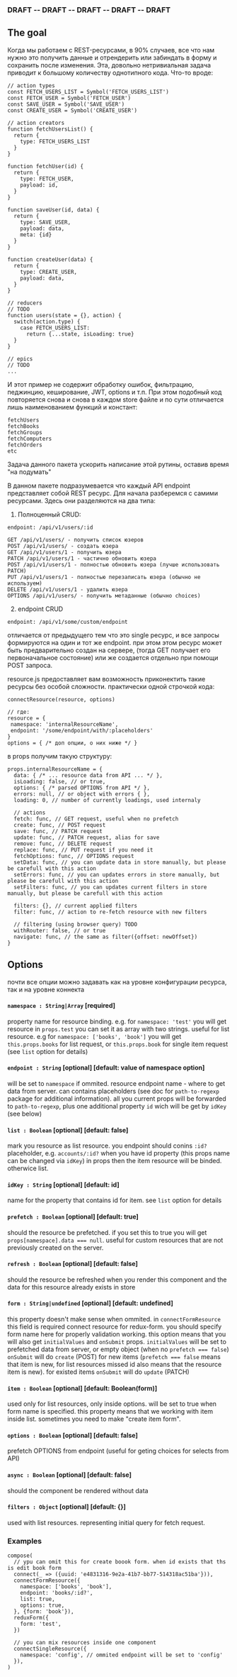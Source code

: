 ### DRAFT --  DRAFT --  DRAFT --  DRAFT --  DRAFT

## The goal

Когда мы работаем с REST-ресурсами, в 90% случаев, все что нам нужно это получить данные и отрендерить или забиндать в форму и сохранить после изменения.
Эта, довольно нетривиальная задача приводит к большому количеству однотипного кода. Что-то вроде:

```
// action types
const FETCH_USERS_LIST = Symbol('FETCH_USERS_LIST')
const FETCH_USER = Symbol('FETCH_USER')
const SAVE_USER = Symbol('SAVE_USER')
const CREATE_USER = Symbol('CREATE_USER')

// action creators
function fetchUsersList() {
  return {
    type: FETCH_USERS_LIST
  }
}

function fetchUser(id) {
  return {
    type: FETCH_USER,
    payload: id,
  }
}

function saveUser(id, data) {
  return {
    type: SAVE_USER,
    payload: data,
    meta: {id}
  }
}

function createUser(data) {
  return {
    type: CREATE_USER,
    payload: data,
  }
}

// reducers
// TODO
function users(state = {}, action) {
  switch(action.type) {
    case FETCH_USERS_LIST:
      return {...state, isLoading: true}
  }
}

// epics
// TODO
...
```

И этот пример не содержит обработку ошибок, фильтрацию, педжинцию, кеширование, JWT, options  и т.п.
При этом подобный код повторяется снова и снова в каждом store файле и по сути отличается лишь наименованием функций и констант:

```
fetchUsers
fetchBooks
fetchGroups
fetchComputers
fetchOrders
etc
```

Задача данного пакета ускорить написание этой рутины, оставив время "на подумать"

В данном пакете подразумевается что каждый API endpoint представляет собой REST ресурс.
Для начала разберемся с самими ресурсами. Здесь они разделяются на два типа:

1. Полноценный CRUD:
```
endpoint: /api/v1/users/:id

GET /api/v1/users/ - получить список юзеров
POST /api/v1/users/ - создать юзера
GET /api/v1/users/1 - получить юзера
PATCH /api/v1/users/1 - частично обновить юзера
POST /api/v1/users/1 - полностью обновить юзера (лучше использовать PATCH)
PUT /api/v1/users/1 - полностью перезаписать юзера (обычно не используем)
DELETE /api/v1/users/1 - удалить юзера
OPTIONS /api/v1/users/ - получить метаданные (обычно choices)
```

2. endpoint CRUD
```
endpoint: /api/v1/some/custom/endpoint
```
отличается от предыдущего тем что это single ресурс, и все запросы формируются на один и тот же endpoint.
при этом этом ресурс может быть предварительно создан на сервере, (тогда GET получает его первоначальное состояние) или же создается отдельно при помощи POST запроса.

resource.js предоставляет вам возможность приконектить такие ресурсы без особой сложности. практически одной строчкой кода:
```
connectResource(resource, options)

// где:
resource = {
 namespace: 'internalResourceName',
 endpoint: '/some/endpoint/with/:placeholders'
}
options = { /* доп опции, о них ниже */ }
```

в props получим такую структуру:
```
props.internalResourceName = {
  data: { /* ... resource data from API ... */ },
  isLoading: false, // or true,
  options: { /* parsed OPTIONS from API */ },
  errors: null, // or object with errors { },
  loading: 0, // number of currently loadings, used internaly
  
  // actions
  fetch: func, // GET request, useful when no prefetch
  create: func, // POST request
  save: func, // PATCH request
  update: func, // PATCH request, alias for save
  remove: func, // DELETE request
  replace: func, // PUT request if you need it
  fetchOptions: func, // OPTIONS request
  setData: func, // you can update data in store manually, but please be carefull with this action
  setErrors: func, // you can updates errors in store manually, but please be carefull with this action
  setFilters: func, // you can updates current filters in store manually, but please be carefull with this action
  
  filters: {}, // current applied filters
  filter: func, // action to re-fetch resource with new filters

  // filtering (using browser query) TODO
  withRouter: false, // or true
  navigate: func, // the same as filter({offset: newOffset})
}
```


## Options

почти все опции можно задавать как на уровне конфигурации ресурса, так и на уровне коннекта


#### `namespace : String|Array` [required]

property name for resource binding. e.g. for `namespace: 'test'` you will get resource in `props.test`
you can set it as array with two strings. useful for list resource. e.g for `namespace: ['books', 'book']` you will get `this.props.books` for list request, or `this.props.book` for single item request (see `list` option for details)

#### `endpoint : String` [optional] [default: value of namespace option]

will be set to `namespace` if ommited. resource endpoint name - where to get data from server.
can contains placeholders (see doc for `path-to-regexp` package for additional information). all you current props will be forwarded to `path-to-regexp`, plus one additional property `id` wich will be get by `idKey` (see below)

#### `list : Boolean` [optional] [default: false]

mark you resource as list resource. you endpoint should conins `:id?` placeholder, e.g. `accounts/:id?`
when you have id property (this props name can be changed via `idKey`) in props then the item resource will be binded. otherwice list. 

#### `idKey : String` [optional] [default: id]

name for the property that contains id for item. see `list` option for details

#### `prefetch : Boolean` [optional] [default: true]

should the resource be prefetched. if you set this to true you will get `props[namespace].data === null`. useful for custom resources that are not previously created on the server.

#### `refresh : Boolean` [optional] [default: false]

should the resource be refreshed when you render this component and the data for this resource already exists in store

#### `form : String|undefined` [optional] [default: undefined]

this property doesn't make sense when ommited. in `connectFormResource` this field is required
connect resource for redux-form. you should specify form name here for properly validation working. 
this option means that you will also get `initialValues` and `onSubmit` props. 
`initialValues` will be set to prefetched data from server, or empty object (when no `prefetch === false`)
`onSubmit` will do `create` (POST) for new items (`prefetch === false` means that item is new, for list resources missed id also means that the resource item is new). for existed items `onSubmit` will do `update` (PATCH)

#### `item : Boolean` [optional] [default: Boolean(form)]

used only for list resources, only inside options. will be set to true when form name is specified. this property means that we working with item inside list. sometimes you need to make "create item form". 

#### `options : Boolean` [optional] [default: false]

prefetch OPTIONS from endpoint (useful for geting choices for selects from API)

#### `async : Boolean` [optional] [default: false]

should the component be rendered without data

#### `filters : Object` [optional] [default: {}]

used with list resources. representing initial query for fetch request.


### Examples

```
compose(
  // ypu can omit this for create boook form. when id exists that ths is edit book form
  connect(_ => ({uuid: 'e4831316-9e2a-41b7-bb77-514318ac51ba'})),
  connectFormResource({
    namespace: ['books', 'book'],
    endpoint: 'books/:id?',
    list: true,
    options: true,
  }, {form: 'book'}),
  reduxForm({
    form: 'test',
  })

  // you can mix resources inside one component
  connectSingleResource({
    namespace: 'config', // ommited endpoint will be set to 'config'
  }),
)
```
